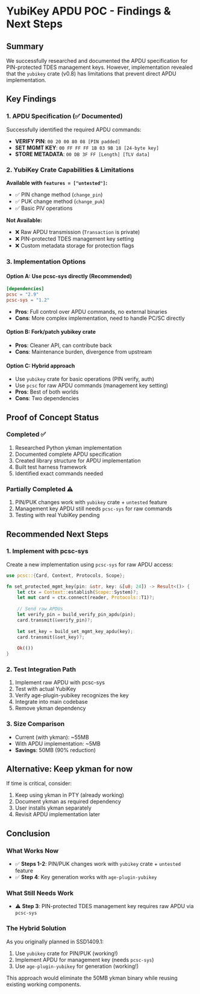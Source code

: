 # YubiKey APDU POC - Findings & Next Steps

## Summary
We successfully researched and documented the APDU specification for PIN-protected TDES management keys. However, implementation revealed that the `yubikey` crate (v0.8) has limitations that prevent direct APDU implementation.

## Key Findings

### 1. APDU Specification (✅ Documented)
Successfully identified the required APDU commands:
- **VERIFY PIN**: `00 20 00 80 08 [PIN padded]`
- **SET MGMT KEY**: `00 FF FF FF 1B 03 9B 18 [24-byte key]`
- **STORE METADATA**: `00 DB 3F FF [Length] [TLV data]`

### 2. YubiKey Crate Capabilities & Limitations
**Available with `features = ["untested"]`:**
- ✅ PIN change method (`change_pin`)
- ✅ PUK change method (`change_puk`)
- ✅ Basic PIV operations

**Not Available:**
- ❌ Raw APDU transmission (`Transaction` is private)
- ❌ PIN-protected TDES management key setting
- ❌ Custom metadata storage for protection flags

### 3. Implementation Options

#### Option A: Use pcsc-sys directly (Recommended)
```toml
[dependencies]
pcsc = "2.9"
pcsc-sys = "1.2"
```
- **Pros**: Full control over APDU commands, no external binaries
- **Cons**: More complex implementation, need to handle PC/SC directly

#### Option B: Fork/patch yubikey crate
- **Pros**: Cleaner API, can contribute back
- **Cons**: Maintenance burden, divergence from upstream

#### Option C: Hybrid approach
- Use `yubikey` crate for basic operations (PIN verify, auth)
- Use `pcsc` for raw APDU commands (management key setting)
- **Pros**: Best of both worlds
- **Cons**: Two dependencies

## Proof of Concept Status

### Completed ✅
1. Researched Python ykman implementation
2. Documented complete APDU specification
3. Created library structure for APDU implementation
4. Built test harness framework
5. Identified exact commands needed

### Partially Completed ⚠️
1. PIN/PUK changes work with `yubikey` crate + `untested` feature
2. Management key APDU still needs `pcsc-sys` for raw commands
3. Testing with real YubiKey pending

## Recommended Next Steps

### 1. Implement with pcsc-sys
Create a new implementation using `pcsc-sys` for raw APDU access:

```rust
use pcsc::{Card, Context, Protocols, Scope};

fn set_protected_mgmt_key(pin: &str, key: &[u8; 24]) -> Result<()> {
    let ctx = Context::establish(Scope::System)?;
    let mut card = ctx.connect(reader, Protocols::T1)?;
    
    // Send raw APDUs
    let verify_pin = build_verify_pin_apdu(pin);
    card.transmit(&verify_pin)?;
    
    let set_key = build_set_mgmt_key_apdu(key);
    card.transmit(&set_key)?;
    
    Ok(())
}
```

### 2. Test Integration Path
1. Implement raw APDU with pcsc-sys
2. Test with actual YubiKey
3. Verify age-plugin-yubikey recognizes the key
4. Integrate into main codebase
5. Remove ykman dependency

### 3. Size Comparison
- Current (with ykman): ~55MB
- With APDU implementation: ~5MB
- **Savings**: 50MB (90% reduction)

## Alternative: Keep ykman for now
If time is critical, consider:
1. Keep using ykman in PTY (already working)
2. Document ykman as required dependency
3. User installs ykman separately
4. Revisit APDU implementation later

## Conclusion

### What Works Now
- ✅ **Steps 1-2**: PIN/PUK changes work with `yubikey` crate + `untested` feature
- ✅ **Step 4**: Key generation works with `age-plugin-yubikey`

### What Still Needs Work  
- ⚠️ **Step 3**: PIN-protected TDES management key requires raw APDU via `pcsc-sys`

### The Hybrid Solution
As you originally planned in SSD1409.1:
1. Use `yubikey` crate for PIN/PUK (working!)
2. Implement APDU for management key (needs `pcsc-sys`)
3. Use `age-plugin-yubikey` for generation (working!)

This approach would eliminate the 50MB ykman binary while reusing existing working components.
